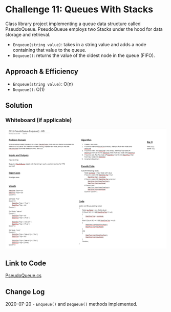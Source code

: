 # Challenge 11: Queues With Stacks

Class library project implementing a queue data structure called PseudoQueue. PseudoQueue employs two Stacks under the hood for data storage and retrieval.

- `Enqueue(string value)`: takes in a string value and adds a node containing that value to the queue.
- `Dequeue()`: returns the value of the oldest node in the queue (FIFO).

## Approach & Efficiency

- `Enqueue(string value)`: O(n)
- `Dequeue()`: O(1)

## Solution

### Whiteboard (if applicable)

![CC11 - PseudoQueue WB - Enqueue()](../../assets/CC11-PseudoQueue-Enqueue-WB.png)

## Link to Code

[PseudoQueue.cs](Classes/PseudoQueue.cs)

## Change Log

2020-07-20 - `Enqueue()` and `Dequeue()` methods implemented.